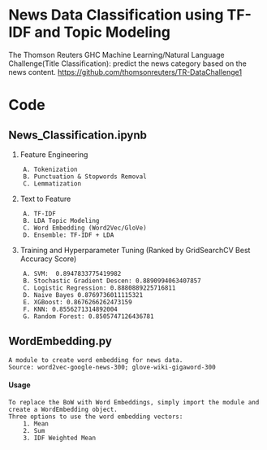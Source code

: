 # News Data Classification using TF-IDF and Topic Modeling

The Thomson Reuters GHC Machine Learning/Natural Language Challenge(Title Classification): predict the news category based on the news content.
https://github.com/thomsonreuters/TR-DataChallenge1

# Code

## News_Classification.ipynb

1. Feature Engineering
```
    A. Tokenization
    B. Punctuation & Stopwords Removal
    C. Lemmatization
```

    
2. Text to Feature
```
    A. TF-IDF
    B. LDA Topic Modeling
    C. Word Embedding (Word2Vec/GloVe)
    D. Ensemble: TF-IDF + LDA
```

        
3. Training and Hyperparameter Tuning (Ranked by GridSearchCV Best Accuracy Score)
```
    A. SVM:  0.8947833775419982
    B. Stochastic Gradient Descen: 0.8890994063407857
    C. Logistic Regression: 0.8880889225716811
    D. Naive Bayes 0.8769736011115321
    E. XGBoost: 0.8676266262473159
    F. KNN: 0.8556271314892004
    G. Random Forest: 0.8505747126436781
```
    
  


## WordEmbedding.py
	A module to create word embedding for news data. 
	Source: word2vec-google-news-300; glove-wiki-gigaword-300
#### Usage
	To replace the BoW with Word Embeddings, simply import the module and create a WordEmbedding object.
	Three options to use the word embedding vectors: 
		1. Mean
		2. Sum
		3. IDF Weighted Mean



